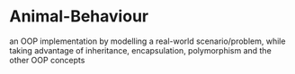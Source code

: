 # Animal-Behaviour
an OOP implementation by modelling a real-world scenario/problem, while taking advantage of inheritance, encapsulation, polymorphism and the other OOP concepts
